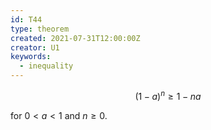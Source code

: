 ```yaml
---
id: T44
type: theorem
created: 2021-07-31T12:00:00Z
creator: U1
keywords:
  - inequality
---
```

$$
(1 - a)^n \geq 1 - n a
$$

for $0 < a < 1$ and $n \geq 0$.
